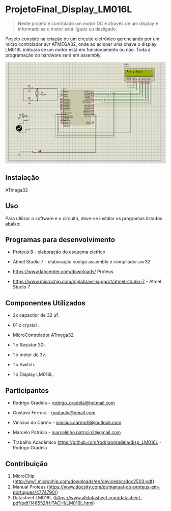 # ProjetoFinal_Display_LM016L
> Neste projeto é controlado um motor DC e através de um display é informado se o motor está ligado ou desligado.



Projeto consiste na criação de um circuito eletrônico gerenciando por um micro controlador avr ATMEGA32,
onde ao acionar uma chave o display LM016L indicara se um motor está em funcionamento ou não. Toda a programação do hardware será em assembly.

![](project.png)

## Instalação

ATmega32




## Uso
Para utilizar o software e o circuito, deve-se instalar os programas listados abaixo:

## Programas para desenvolvimento

* Proteus 8 - elaboração do esquema eletrico
* Atmel Studio 7 - elaboração codigo assembly e compilador avr32

* https://www.labcenter.com/downloads/ Proteus
* https://www.microchip.com/mplab/avr-support/atmel-studio-7 - Atmel Studio 7

## Componentes Utilizados

* 2x capactior de 32 uf.
   
* 01 x crystal .
   
* MicroControlador ATmega32.
    
* 1 x Resistor 30r.
    `
* 1 x motor dc 3v.

* 1 x Switch.

* 1 x Display LM016L.
 

    

## Participantes

* Rodrigo Gradela – rodrigo_gradela@hotmail.com
* Gustavo Ferrara - guataulo@gmail.com
* Vinicius do Carmo - vinicius.carmo18@outlook.com
* Marcelo Patricio - marcelinho.patricio2@gmail.com

* Trabalho Acadêmico
https://github.com/rodrigogradela/disp_LM016L - Rodrigo Gradela

## Contribuição

1. MicroChip (<http://ww1.microchip.com/downloads/en/devicedoc/doc2503.pdf>)
2. Manual Proteus (<https://www.docsity.com/pt/manual-do-proteus-em-portugues/4774790/>)
3. Datasheet LM016L (<https://www.alldatasheet.com/datasheet-pdf/pdf/146552/HITACHI/LM016L.html>)
